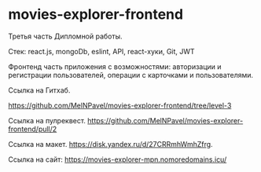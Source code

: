 # movies-explorer-frontend
Третья часть Дипломной работы.

Стек: react.js, mongoDb, eslint, API, react-хуки, Git, JWT

Фронтенд часть приложения с возможностями: авторизации и регистрации пользователей, операции с карточками и пользователями.

Ссылка на Гитхаб. 

https://github.com/MelNPavel/movies-explorer-frontend/tree/level-3

Ссылка на пулреквест. https://github.com/MelNPavel/movies-explorer-frontend/pull/2

Ссылка на макет.  https://disk.yandex.ru/d/27CRRmhWmhZfrg.

Ссылка на сайт: https://movies-explorer-mpn.nomoredomains.icu/
